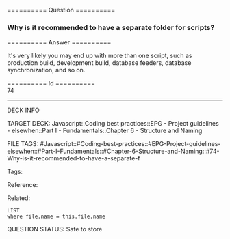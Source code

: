 ========== Question ==========  

### Why is it recommended to have a separate folder for scripts?  

========== Answer ==========  

It's very likely you may end up with more than one script, such as production build, development build, database feeders, database synchronization, and so on.

========== Id ==========  
74

---

DECK INFO

TARGET DECK: Javascript::Coding best practices::EPG - Project guidelines - elsewhen::Part I - Fundamentals::Chapter 6 - Structure and Naming

FILE TAGS: #Javascript::#Coding-best-practices::#EPG-Project-guidelines-elsewhen::#Part-I-Fundamentals::#Chapter-6-Structure-and-Naming::#74-Why-is-it-recommended-to-have-a-separate-f

Tags:

Reference:

Related:

```dataview
LIST
where file.name = this.file.name
````
QUESTION STATUS: Safe to store
